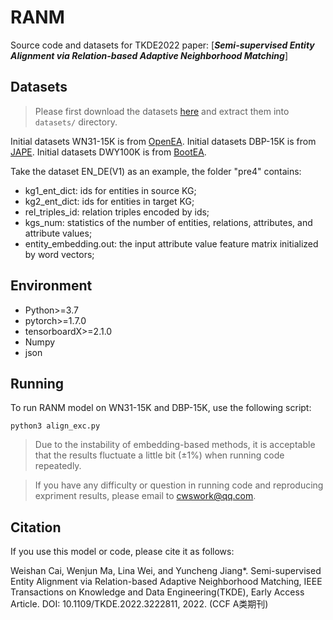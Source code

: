 # RANM

Source code and datasets for TKDE2022 paper: [***Semi-supervised Entity Alignment via Relation-based Adaptive Neighborhood Matching***]

## Datasets

> Please first download the datasets [here](https://www.jianguoyun.com/p/DY8iIAsQ2t_lCBjK3oUEIAA) and extract them into `datasets/` directory.

Initial datasets WN31-15K is from [OpenEA](https://github:com/nju-websoft/OpenEA).
Initial datasets DBP-15K is from [JAPE](https://github.com/nju-websoft/JAPE).
Initial datasets DWY100K is from [BootEA](https://github.com/nju-websoft/BootEA).

Take the dataset EN_DE(V1) as an example, the folder "pre4" contains:
* kg1_ent_dict: ids for entities in source KG;
* kg2_ent_dict: ids for entities in target KG;
* rel_triples_id: relation triples encoded by ids;
* kgs_num: statistics of the number of entities, relations, attributes, and attribute values;
* entity_embedding.out: the input attribute value feature matrix initialized by word vectors;


## Environment

* Python>=3.7
* pytorch>=1.7.0
* tensorboardX>=2.1.0
* Numpy
* json


## Running

To run RANM model on WN31-15K and DBP-15K, use the following script:
```
python3 align_exc.py
```

> Due to the instability of embedding-based methods, it is acceptable that the results fluctuate a little bit (±1%) when running code repeatedly.

> If you have any difficulty or question in running code and reproducing expriment results, please email to cwswork@qq.com.

## Citation

If you use this model or code, please cite it as follows:

Weishan Cai, Wenjun Ma, Lina Wei, and Yuncheng Jiang*. Semi-supervised Entity Alignment via Relation-based Adaptive Neighborhood Matching, IEEE Transactions on Knowledge and Data Engineering(TKDE), Early Access Article. DOI: 10.1109/TKDE.2022.3222811, 2022. (CCF A类期刊)

